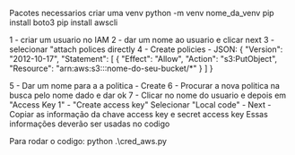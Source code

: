Pacotes necessarios
criar uma venv
python -m venv nome_da_venv 
pip install boto3
pip install awscli 


1 - criar um usuario no IAM
2 - dar um nome ao usuario e clicar next
3 - selecionar "attach polices directly
4 - Create policies - JSON:
{
  "Version": "2012-10-17",
  "Statement": [
    {
      "Effect": "Allow",
      "Action": "s3:PutObject",
      "Resource": "arn:aws:s3:::nome-do-seu-bucket/*"
    }
  ]
}

5 - Dar um nome para a a politica - Create
6 - Procurar a nova politica na busca pelo nome dado e dar ok
7 - Clicar no nome do usuario e depois em "Access Key 1" - "Create access key"
Selecionar "Local code" - Next - Copiar as informação da chave access key e secret access key
Essas informações deverão ser usadas no codigo

Para rodar o codigo:
python .\cred_aws.py
